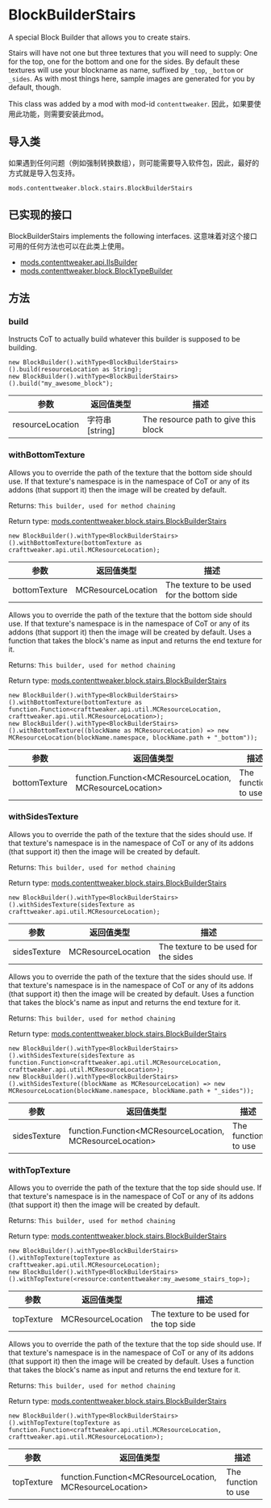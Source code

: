 # BlockBuilderStairs

A special Block Builder that allows you to create stairs. <p> Stairs will have not one but three textures that you will need to supply: One for the top, one for the bottom and one for the sides. By default these textures will use your blockname as name, suffixed by `_top`, `_bottom` or `_sides`. As with most things here, sample images are generated for you by default, though.

This class was added by a mod with mod-id `contenttweaker`. 因此，如果要使用此功能，则需要安装此mod。

## 导入类
如果遇到任何问题（例如强制转换数组），则可能需要导入软件包，因此，最好的方式就是导入包支持。
```zenscript
mods.contenttweaker.block.stairs.BlockBuilderStairs
```

## 已实现的接口
BlockBuilderStairs implements the following interfaces. 这意味着对这个接口可用的任何方法也可以在此类上使用。
- [mods.contenttweaker.api.IIsBuilder](/mods/contenttweaker/API/api/IIsBuilder)
- [mods.contenttweaker.block.BlockTypeBuilder](/mods/contenttweaker/API/block/BlockTypeBuilder)

## 方法
### build

Instructs CoT to actually build whatever this builder is supposed to be building.

```zenscript
new BlockBuilder().withType<BlockBuilderStairs>().build(resourceLocation as String);
new BlockBuilder().withType<BlockBuilderStairs>().build("my_awesome_block");
```

| 参数               | 返回值类型       | 描述                                   |
| ---------------- | ----------- | ------------------------------------ |
| resourceLocation | 字符串[string] | The resource path to give this block |


### withBottomTexture

Allows you to override the path of the texture that the bottom side should use. If that texture's namespace is in the namespace of CoT or any of its addons (that support it) then the image will be created by default.

 Returns: `This builder, used for method chaining`

Return type: [mods.contenttweaker.block.stairs.BlockBuilderStairs](/mods/contenttweaker/API/block/stairs/BlockBuilderStairs)

```zenscript
new BlockBuilder().withType<BlockBuilderStairs>().withBottomTexture(bottomTexture as crafttweaker.api.util.MCResourceLocation);
```

| 参数            | 返回值类型                                                                            | 描述                                         |
| ------------- | -------------------------------------------------------------------------------- | ------------------------------------------ |
| bottomTexture | MCResourceLocation | The texture to be used for the bottom side |



Allows you to override the path of the texture that the bottom side should use. If that texture's namespace is in the namespace of CoT or any of its addons (that support it) then the image will be created by default. Uses a function that takes the block's name as input and returns the end texture for it.

 Returns: `This builder, used for method chaining`

Return type: [mods.contenttweaker.block.stairs.BlockBuilderStairs](/mods/contenttweaker/API/block/stairs/BlockBuilderStairs)

```zenscript
new BlockBuilder().withType<BlockBuilderStairs>().withBottomTexture(bottomTexture as function.Function<crafttweaker.api.util.MCResourceLocation, crafttweaker.api.util.MCResourceLocation>);
new BlockBuilder().withType<BlockBuilderStairs>().withBottomTexture((blockName as MCResourceLocation) => new MCResourceLocation(blockName.namespace, blockName.path + "_bottom"));
```

| 参数            | 返回值类型                                                                                                                                                                                                   | 描述                  |
| ------------- | ------------------------------------------------------------------------------------------------------------------------------------------------------------------------------------------------------- | ------------------- |
| bottomTexture | function.Function&lt;MCResourceLocation, MCResourceLocation&gt; | The function to use |


### withSidesTexture

Allows you to override the path of the texture that the sides should use. If that texture's namespace is in the namespace of CoT or any of its addons (that support it) then the image will be created by default.

 Returns: `This builder, used for method chaining`

Return type: [mods.contenttweaker.block.stairs.BlockBuilderStairs](/mods/contenttweaker/API/block/stairs/BlockBuilderStairs)

```zenscript
new BlockBuilder().withType<BlockBuilderStairs>().withSidesTexture(sidesTexture as crafttweaker.api.util.MCResourceLocation);
```

| 参数           | 返回值类型                                                                            | 描述                                   |
| ------------ | -------------------------------------------------------------------------------- | ------------------------------------ |
| sidesTexture | MCResourceLocation | The texture to be used for the sides |



Allows you to override the path of the texture that the sides should use. If that texture's namespace is in the namespace of CoT or any of its addons (that support it) then the image will be created by default. Uses a function that takes the block's name as input and returns the end texture for it.

 Returns: `This builder, used for method chaining`

Return type: [mods.contenttweaker.block.stairs.BlockBuilderStairs](/mods/contenttweaker/API/block/stairs/BlockBuilderStairs)

```zenscript
new BlockBuilder().withType<BlockBuilderStairs>().withSidesTexture(sidesTexture as function.Function<crafttweaker.api.util.MCResourceLocation, crafttweaker.api.util.MCResourceLocation>);
new BlockBuilder().withType<BlockBuilderStairs>().withSidesTexture((blockName as MCResourceLocation) => new MCResourceLocation(blockName.namespace, blockName.path + "_sides"));
```

| 参数           | 返回值类型                                                                                                                                                                                                   | 描述                  |
| ------------ | ------------------------------------------------------------------------------------------------------------------------------------------------------------------------------------------------------- | ------------------- |
| sidesTexture | function.Function&lt;MCResourceLocation, MCResourceLocation&gt; | The function to use |


### withTopTexture

Allows you to override the path of the texture that the top side should use. If that texture's namespace is in the namespace of CoT or any of its addons (that support it) then the image will be created by default.

 Returns: `This builder, used for method chaining`

Return type: [mods.contenttweaker.block.stairs.BlockBuilderStairs](/mods/contenttweaker/API/block/stairs/BlockBuilderStairs)

```zenscript
new BlockBuilder().withType<BlockBuilderStairs>().withTopTexture(topTexture as crafttweaker.api.util.MCResourceLocation);
new BlockBuilder().withType<BlockBuilderStairs>().withTopTexture(<resource:contenttweaker:my_awesome_stairs_top>);
```

| 参数         | 返回值类型                                                                            | 描述                                      |
| ---------- | -------------------------------------------------------------------------------- | --------------------------------------- |
| topTexture | MCResourceLocation | The texture to be used for the top side |



Allows you to override the path of the texture that the top side should use. If that texture's namespace is in the namespace of CoT or any of its addons (that support it) then the image will be created by default. Uses a function that takes the block's name as input and returns the end texture for it.

 Returns: `This builder, used for method chaining`

Return type: [mods.contenttweaker.block.stairs.BlockBuilderStairs](/mods/contenttweaker/API/block/stairs/BlockBuilderStairs)

```zenscript
new BlockBuilder().withType<BlockBuilderStairs>().withTopTexture(topTexture as function.Function<crafttweaker.api.util.MCResourceLocation, crafttweaker.api.util.MCResourceLocation>);
```

| 参数         | 返回值类型                                                                                                                                                                                                   | 描述                  |
| ---------- | ------------------------------------------------------------------------------------------------------------------------------------------------------------------------------------------------------- | ------------------- |
| topTexture | function.Function&lt;MCResourceLocation, MCResourceLocation&gt; | The function to use |



